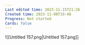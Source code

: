 ```yaml
---
Last edited time: 2023-11-15T21:26
Created time: 2023-11-08T19:40
Progress: Not started
Cards: false
---
```

![[Untitled 157.png|Untitled 157.png]]